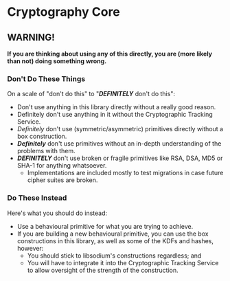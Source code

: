 # Cryptography Core

## WARNING!

**If you are thinking about using any of this directly, you are (more likely than not) doing something wrong.**



### Don't Do These Things

On a scale of "don't do this" to "***DEFINITELY*** don't do this":

- Don't use anything in this library directly without a really good reason.
- Definitely don't use anything in it without the Cryptographic Tracking Service.
- *Definitely* don't use (symmetric/asymmetric) primitives directly without a box construction.
- ***Definitely*** don't use primitives without an in-depth understanding of the problems with them.
- ***DEFINITELY*** don't use broken or fragile primitives like RSA, DSA, MD5 or SHA-1 for anything whatsoever.
  - Implementations are included mostly to test migrations in case future cipher suites are broken.

### Do These Instead

Here's what you should do instead:

- Use a behavioural primitive for what you are trying to achieve.
- If you are building a new behavioural primitive, you can use the box constructions in this library, as well as some of the KDFs and hashes, however:
  - You should stick to libsodium's constructions regardless; and
  - You will have to integrate it into the Cryptographic Tracking Service to allow oversight of the strength of the construction.

